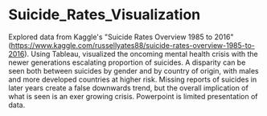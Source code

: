 # Suicide_Rates_Visualization
Explored data from Kaggle's "Suicide Rates Overview 1985 to 2016" (https://www.kaggle.com/russellyates88/suicide-rates-overview-1985-to-2016). Using Tableau, visualized the oncoming mental health crisis with the newer generations escalating proportion of suicides.
A disparity can be seen both between suicides by gender and by country of origin, with males and more developed countries at higher risk.
Missing reports of suicides in later years create a false downwards trend, but the overall implication of what is seen is an exer growing crisis.
Powerpoint is limited presentation of data.
